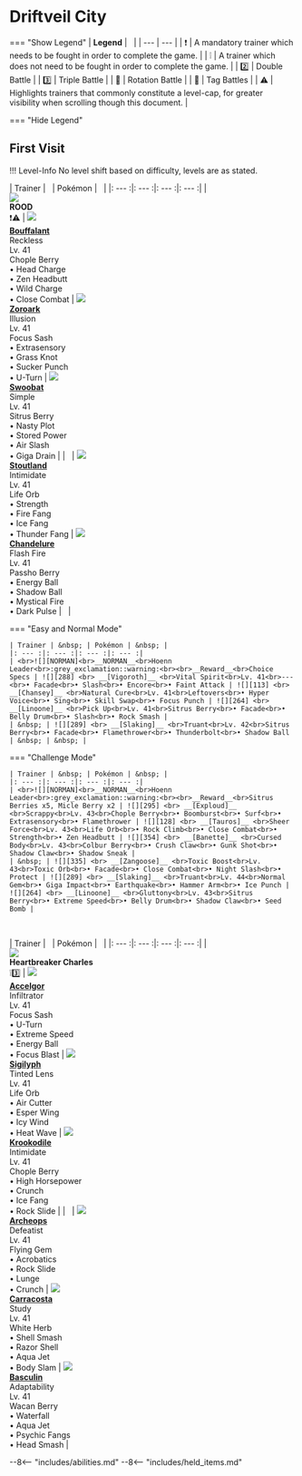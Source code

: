 # Driftveil City

=== "Show Legend"
    | __Legend__ | &nbsp; |
    | --- | --- |
    | :exclamation: | A mandatory trainer which needs to be fought in order to complete the game. |
    | :grey_exclamation: | A trainer which does not need to be fought in order to complete the game. |
    | :two:  | Double Battle | 
    |  :three:  | Triple Battle |
    | :arrows_counterclockwise:  | Rotation Battle |
    | :handshake: | Tag Battles |
    | :warning: | Highlights trainers that commonly constitute a level-cap, for greater visibility when scrolling though this document. |

=== "Hide Legend"
&nbsp;

## First Visit

!!! Level-Info
    No level shift based on difficulty, levels are as stated.

| Trainer | &nbsp; | Pokémon | &nbsp; |
|: --- :|: --- :|: --- :|: --- :|
| <br>![][ROOD]<br>__ROOD__<br>:exclamation::warning:  | ![][626] <br> __[Bouffalant]__ <br>Reckless<br>Lv. 41<br>Chople Berry<br>• Head Charge<br>• Zen Headbutt<br>• Wild Charge<br>• Close Combat | ![][571] <br> __[Zoroark]__ <br>Illusion<br>Lv. 41<br>Focus Sash<br>• Extrasensory<br>• Grass Knot<br>• Sucker Punch<br>• U-Turn | ![][528] <br> __[Swoobat]__ <br>Simple<br>Lv. 41<br>Sitrus Berry<br>• Nasty Plot<br>• Stored Power<br>• Air Slash<br>• Giga Drain |
| &nbsp; | ![][508] <br> __[Stoutland]__ <br>Intimidate<br>Lv. 41<br>Life Orb<br>• Strength<br>• Fire Fang<br>• Ice Fang<br>• Thunder Fang | ![][609] <br> __[Chandelure]__ <br>Flash Fire<br>Lv. 41<br>Passho Berry<br>• Energy Ball<br>• Shadow Ball<br>• Mystical Fire<br>• Dark Pulse | &nbsp; |

=== "Easy and Normal Mode"

    | Trainer | &nbsp; | Pokémon | &nbsp; |
    |: --- :|: --- :|: --- :|: --- :|
    | <br>![][NORMAN]<br>__NORMAN__<br>Hoenn Leader<br>:grey_exclamation::warning:<br><br>__Reward__<br>Choice Specs | ![][288] <br> __[Vigoroth]__ <br>Vital Spirit<br>Lv. 41<br>---<br>• Facade<br>• Slash<br>• Encore<br>• Faint Attack | ![][113] <br> __[Chansey]__ <br>Natural Cure<br>Lv. 41<br>Leftovers<br>• Hyper Voice<br>• Sing<br>• Skill Swap<br>• Focus Punch | ![][264] <br> __[Linoone]__ <br>Pick Up<br>Lv. 41<br>Sitrus Berry<br>• Facade<br>• Belly Drum<br>• Slash<br>• Rock Smash |
    | &nbsp; | ![][289] <br> __[Slaking]__ <br>Truant<br>Lv. 42<br>Sitrus Berry<br>• Facade<br>• Flamethrower<br>• Thunderbolt<br>• Shadow Ball | &nbsp; | &nbsp; |
    
=== "Challenge Mode"

    | Trainer | &nbsp; | Pokémon | &nbsp; |
    |: --- :|: --- :|: --- :|: --- :|
    | <br>![][NORMAN]<br>__NORMAN__<br>Hoenn Leader<br>:grey_exclamation::warning:<br><br>__Reward__<br>Sitrus Berries x5, Micle Berry x2 | ![][295] <br> __[Exploud]__ <br>Scrappy<br>Lv. 43<br>Chople Berry<br>• Boomburst<br>• Surf<br>• Extrasensory<br>• Flamethrower | ![][128] <br> __[Tauros]__ <br>Sheer Force<br>Lv. 43<br>Life Orb<br>• Rock Climb<br>• Close Combat<br>• Strength<br>• Zen Headbutt | ![][354] <br> __[Banette]__ <br>Cursed Body<br>Lv. 43<br>Colbur Berry<br>• Crush Claw<br>• Gunk Shot<br>• Shadow Claw<br>• Shadow Sneak |
    | &nbsp; | ![][335] <br> __[Zangoose]__ <br>Toxic Boost<br>Lv. 43<br>Toxic Orb<br>• Facade<br>• Close Combat<br>• Night Slash<br>• Protect | ![][289] <br> __[Slaking]__ <br>Truant<br>Lv. 44<br>Normal Gem<br>• Giga Impact<br>• Earthquake<br>• Hammer Arm<br>• Ice Punch | ![][264] <br> __[Linoone]__ <br>Gluttony<br>Lv. 43<br>Sitrus Berry<br>• Extreme Speed<br>• Belly Drum<br>• Shadow Claw<br>• Seed Bomb |
    
&nbsp;

| Trainer | &nbsp; | Pokémon | &nbsp; |
|: --- :|: --- :|: --- :|: --- :|
| <br>![][HeartbreakerCharles]<br>__Heartbreaker Charles__<br>:grey_exclamation::three: | ![][617] <br> __[Accelgor]__ <br>Infiltrator<br>Lv. 41<br>Focus Sash<br>• U-Turn<br>• Extreme Speed<br>• Energy Ball<br>• Focus Blast | ![][561] <br> __[Sigilyph]__ <br>Tinted Lens<br>Lv. 41<br>Life Orb<br>• Air Cutter<br>• Esper Wing<br>• Icy Wind<br>• Heat Wave | ![][553] <br> __[Krookodile]__ <br>Intimidate<br>Lv. 41<br>Chople Berry<br>• High Horsepower<br>• Crunch<br>• Ice Fang<br>• Rock Slide |
| &nbsp; | ![][567] <br> __[Archeops]__ <br>Defeatist<br>Lv. 41<br>Flying Gem<br>• Acrobatics<br>• Rock Slide<br>• Lunge<br>• Crunch | ![][565] <br> __[Carracosta]__ <br>Study<br>Lv. 41<br>White Herb<br>• Shell Smash<br>• Razor Shell<br>• Aqua Jet<br>• Body Slam | ![][550] <br> __[Basculin]__ <br>Adaptability<br>Lv. 41<br>Wacan Berry<br>• Waterfall<br>• Aqua Jet<br>• Psychic Fangs<br>• Head Smash |





--8<-- "includes/abilities.md"
--8<-- "includes/held_items.md"

[ROOD]: ../img/Trainers/Rood.gif
[626]: ../img/animated/626.gif
[Bouffalant]: ../pokemons/626/
[571]: ../img/animated/571.gif
[Zoroark]: ../pokemons/571/
[528]: ../img/animated/528.gif
[Swoobat]: ../pokemons/528/
[508]: ../img/animated/508.gif
[Stoutland]: ../pokemons/508/
[609]: ../img/animated/609.gif
[Chandelure]: ../pokemons/609/
[NORMAN]: ../img/Trainers/Norman.gif
[288]: ../img/animated/288.gif
[Vigoroth]: ../pokemons/288/
[113]: ../img/animated/113.gif
[Chansey]: ../pokemons/113/
[264]: ../img/animated/264.gif
[Linoone]: ../pokemons/264/
[289]: ../img/animated/289.gif
[Slaking]: ../pokemons/289/
[295]: ../img/animated/295.gif
[Exploud]: ../pokemons/295/
[128]: ../img/animated/128.gif
[Tauros]: ../pokemons/128/
[354]: ../img/animated/354.gif
[Banette]: ../pokemons/354/
[335]: ../img/animated/335.gif
[Zangoose]: ../pokemons/335/
[HeartbreakerCharles]: ../img/Trainers/Backpacker_Male.gif
[617]: ../img/animated/617.gif
[Accelgor]: ../pokemons/617/
[561]: ../img/animated/561.gif
[Sigilyph]: ../pokemons/561/
[553]: ../img/animated/553.gif
[Krookodile]: ../pokemons/553/
[567]: ../img/animated/567.gif
[Archeops]: ../pokemons/567/
[565]: ../img/animated/565.gif
[Carracosta]: ../pokemons/565/
[550]: ../img/animated/550.gif
[Basculin]: ../pokemons/550/